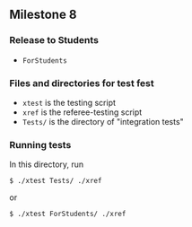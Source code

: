 ## Milestone 8

### Release to Students

- `ForStudents`

### Files and directories for test fest 

- `xtest` is the testing script 
- `xref` is the referee-testing script 
- `Tests/` is the directory of "integration tests"

### Running tests

In this directory, run 

```
$ ./xtest Tests/ ./xref
```

or 

```
$ ./xtest ForStudents/ ./xref
```
